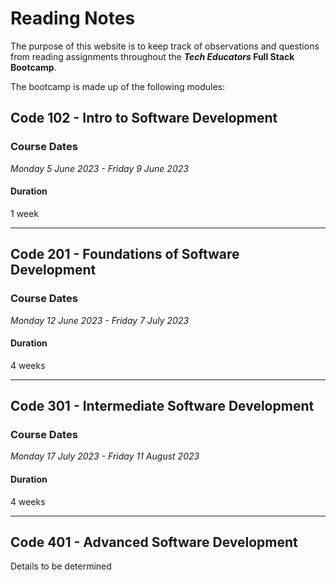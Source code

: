 # Reading Notes

The purpose of this website is to keep track of observations and questions from reading assignments throughout the **_Tech Educators_ Full Stack Bootcamp**.  

The bootcamp is made up of the following modules:

## Code 102 - Intro to Software Development

### Course Dates

*Monday 5 June 2023 - Friday 9 June 2023*

#### Duration

1 week

---

## Code 201 - Foundations of Software Development

### Course Dates

*Monday 12 June 2023 - Friday 7 July 2023*

#### Duration

4 weeks

---

## Code 301 - Intermediate Software Development

### Course Dates

*Monday 17 July 2023 - Friday 11 August 2023*

#### Duration

4 weeks

---

## Code 401 - Advanced Software Development

Details to be determined